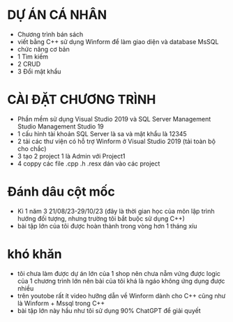 # DỰ ÁN CÁ NHÂN
- Chương trình bán sách 
- viết bằng C++ sử dụng Winform để làm giao diện và database MsSQL
- chức năng cơ bản
- 1 Tìm kiếm
- 2 CRUD
- 3 Đổi mật khẩu
# CÀI ĐẶT CHƯƠNG TRÌNH
- Phần mềm sử dụng Visual Studio 2019 và SQL Server Management Studio Management Studio 19
- 1 cấu hình tài khoản SQL Server là sa và mật khẩu là 12345
- 2 tải các thư viện có hỗ trợ Winform ở Visual Studio 2019 (tải toàn bộ cho chắc)
- 3 tạo 2 project 1 là Admin với Project1
- 4 coppy các file .cpp .h .resx dán vào các project
# Đánh dâu cột mốc
- Kì 1 năm 3 21/08/23-29/10/23 (đây là thời gian học của môn lập trình hướng đối tượng, nhưng trường tôi bắt buộc sử dụng C++)
- bài tập lớn của tôi được hoàn thành trong vòng hơn 1 tháng xíu
# khó khăn
- tôi chưa làm được dự án lớn của 1 shop nên chưa nẵm vứng được logic của 1 chương trình lớn nên bài của tôi khá là ngáo không ứng dụng được nhiều
- trên youtobe rất ít video hưỡng dẫn về Winform dành cho C++ cũng như là Winform + Mssql trong C++
- bài tập lớn này hầu như tôi sử dụng 90% ChatGPT để giải quyết
